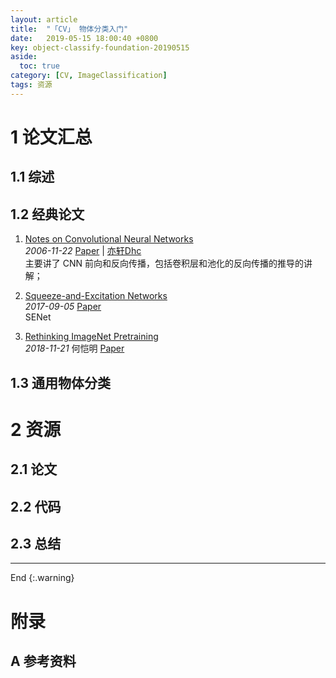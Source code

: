 ```yaml
---
layout: article
title:  "「CV」 物体分类入门"
date:   2019-05-15 18:00:40 +0800
key: object-classify-foundation-20190515
aside:
  toc: true
category: [CV, ImageClassification]
tags: 资源
---
```


<!--more-->  

# 1 论文汇总

## 1.1 综述

## 1.2 经典论文
1. [Notes on Convolutional Neural Networks](http://cogprints.org/5869/1/cnn_tutorial.pdf)   
*2006-11-22* [Paper](http://cogprints.org/5869/1/cnn_tutorial.pdf) | [亦轩Dhc](https://www.cnblogs.com/daihengchen/p/5646526.html)   
主要讲了 CNN 前向和反向传播，包括卷积层和池化的反向传播的推导的讲解；    

1. [Squeeze-and-Excitation Networks](http://cn.arxiv.org/abs/1709.01507)   
*2017-09-05* [Paper](https://arxiv.org/abs/1709.01507)   
SENet   

1. [Rethinking ImageNet Pretraining](http://cn.arxiv.org/abs/1811.08883)   
*2018-11-21* 何恺明 [Paper](https://arxiv.org/abs/1811.08883)   

## 1.3 通用物体分类


# 2 资源
## 2.1 论文

## 2.2 代码

## 2.3 总结


-------------------  
 End
{:.warning}  


# 附录
## A 参考资料
